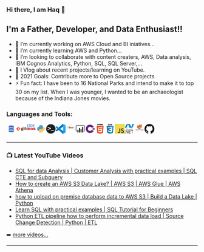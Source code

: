 ### Hi there, I am Haq 👋

## I'm a Father, Developer, and Data Enthusiast!!

- 🔭 I’m currently working on AWS Cloud and BI iniatives...
- 🌱 I’m currently learning AWS and Python...
- 👯 I’m looking to collaborate with content creaters, AWS, Data analysis, IBM Cognos Analytics, Python, SQL, SQL Server,...
- 💬 I Vlog about recent projects/learning on YouTube.
- 🥅 2021 Goals: Contribute more to Open Source projects
- ⚡ Fun fact: I have been to 16 National Parks and intend to make it to top 30 on my list. When I was younger, I wanted to be an archaeologist because of the Indiana Jones movies. 

### Languages and Tools:


[<img align="left" alt="SQL" width="26px" src="https://raw.githubusercontent.com/github/explore/80688e429a7d4ef2fca1e82350fe8e3517d3494d/topics/sql/sql.png"  title="SQL Server"/>][sqlplaylist]
[<img align="left" alt="Git" width="26px" src="https://raw.githubusercontent.com/github/explore/80688e429a7d4ef2fca1e82350fe8e3517d3494d/topics/git/git.png"  title="Git"/>][gitplaylist]
[<img align="left" alt="GitHub" width="26px" src="https://github.com/hnawaz007/hnawaz007/blob/main/img/IBM-cognos.png?raw=true"  title="IBM Cognos"/>][cognosplaylist]
[<img align="left" alt="GitHub" width="26px" src="https://github.com/hnawaz007/hnawaz007/blob/main/img/python.png?raw=true"  title="Python"/>][pythonplaylist]
<img align="left" alt="Terminal" width="26px" src="https://raw.githubusercontent.com/github/explore/80688e429a7d4ef2fca1e82350fe8e3517d3494d/topics/terminal/terminal.png"  title="Terminal"/>
<img align="left" alt="Visual Studio Code" width="26px" src="https://raw.githubusercontent.com/github/explore/80688e429a7d4ef2fca1e82350fe8e3517d3494d/topics/visual-studio-code/visual-studio-code.png"  title="VS Code"/>
<img align="left" alt="Visual Studio Code" width="26px" src="https://github.com/hnawaz007/hnawaz007/blob/main/img/aws.png?raw=true"  title="Amazon Web Services"/>
<img align="left" alt="Visual Studio Code" width="26px" src="https://github.com/hnawaz007/hnawaz007/blob/main/img/power-bi.png?raw=true"  title="Power BI"/>
<img align="left" alt="Visual Studio Code" width="26px" src="https://github.com/hnawaz007/hnawaz007/blob/main/img/c.png?raw=true"  title="C#"/>
<img align="left" alt="HTML5" width="26px" src="https://raw.githubusercontent.com/github/explore/80688e429a7d4ef2fca1e82350fe8e3517d3494d/topics/html/html.png" title="HTML" />
<img align="left" alt="CSS3" width="26px" src="https://raw.githubusercontent.com/github/explore/80688e429a7d4ef2fca1e82350fe8e3517d3494d/topics/css/css.png" title="CSS"/>
<img align="left" alt="JavaScript" width="26px" src="https://raw.githubusercontent.com/github/explore/80688e429a7d4ef2fca1e82350fe8e3517d3494d/topics/javascript/javascript.png" />
<img align="left" alt="CSS3" width="26px" src="https://github.com/hnawaz007/hnawaz007/blob/main/img/net-logo.png" title="ASP .NET"/>
<img align="left" alt="CSS3" width="26px" src="https://github.com/hnawaz007/hnawaz007/blob/main/img/Athena.png" title="Amazon Athena"/>
<img align="left" alt="GitHub" width="26px" src="https://raw.githubusercontent.com/github/explore/78df643247d429f6cc873026c0622819ad797942/topics/github/github.png" title="GitHub"/>

<br />
<br />

[sqlplaylist]: https://www.youtube.com/watch?v=Dy2uXVqUPAs&list=PLaz3Ms051BAm90FMvntoC7rWOUI7vjF7k
[cognosplaylist]: https://www.youtube.com/watch?v=G4VfyBM2rZY&list=PLaz3Ms051BAlOgW69EbVdlbOLYcRwmboB
[gitplaylist]: https://www.youtube.com/watch?v=FM4PmB_UYJE&list=PLaz3Ms051BAlrDeUZ9gZsN2nGgd2l3r9I
[pythonplaylist]: https://www.youtube.com/watch?v=7waZpEaS7Y8&list=PLaz3Ms051BAk7rZY2rjkyWRVJTlMS3mJ1

---

### 📺 Latest YouTube Videos

<!-- YOUTUBE:START -->
- [SQL for data Analysis | Customer Analysis with practical examples | SQL CTE and Subquery](https://www.youtube.com/watch?v=P-o01tL2myg)
- [How to create an AWS S3 Data Lake? | AWS S3 | AWS Glue | AWS Athena](https://www.youtube.com/watch?v=KvtxdF7b_l8)
- [how to upload on premise database data to AWS S3 | Build a Data Lake | Python](https://www.youtube.com/watch?v=2DUcz-zCwCM)
- [Learn SQL with practical examples | SQL Tutorial for Beginners](https://www.youtube.com/watch?v=nFN7fA51AHU)
- [Python ETL pipeline how to perform incremental data load | Source Change Detection | Python | ETL](https://www.youtube.com/watch?v=32ErvH_m_no)
<!-- YOUTUBE:END -->

<!-- BLOG-POST-LIST:START -->
<!-- BLOG-POST-LIST:END -->

➡️ [more videos...](https://www.youtube.com/channel/UC8aox1k3cd00tTKuBNt4tMw)

---


